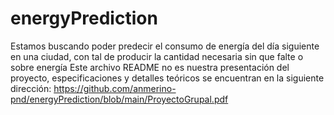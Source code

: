 # energyPrediction
Estamos buscando poder predecir el consumo de energía del día siguiente en una ciudad, con tal de producir la cantidad necesaria sin que falte o sobre energía
Este archivo README no es nuestra presentación del proyecto, especificaciones y detalles teóricos se encuentran en la siguiente dirección: https://github.com/anmerino-pnd/energyPrediction/blob/main/ProyectoGrupal.pdf
